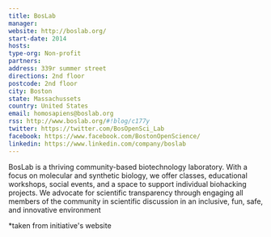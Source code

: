 ```yaml
---
title: BosLab
manager:
website: http://boslab.org/
start-date: 2014
hosts:
type-org: Non-profit
partners:
address: 339r summer street
directions: 2nd floor
postcode: 2nd floor
city: Boston
state: Massachussets
country: United States
email: homosapiens@boslab.org
rss: http://www.boslab.org/#!blog/c177y
twitter: https://twitter.com/BosOpenSci_Lab
facebook: https://www.facebook.com/BostonOpenScience/
linkedin: https://www.linkedin.com/company/boslab
---
```


BosLab is a thriving community-based biotechnology laboratory. With a focus on molecular and synthetic biology, we offer classes, educational workshops, social events, and a space to support individual biohacking projects. We advocate for scientific transparency through engaging all members of the community in scientific discussion in an inclusive, fun, safe, and innovative environment


\*taken from initiative's website
